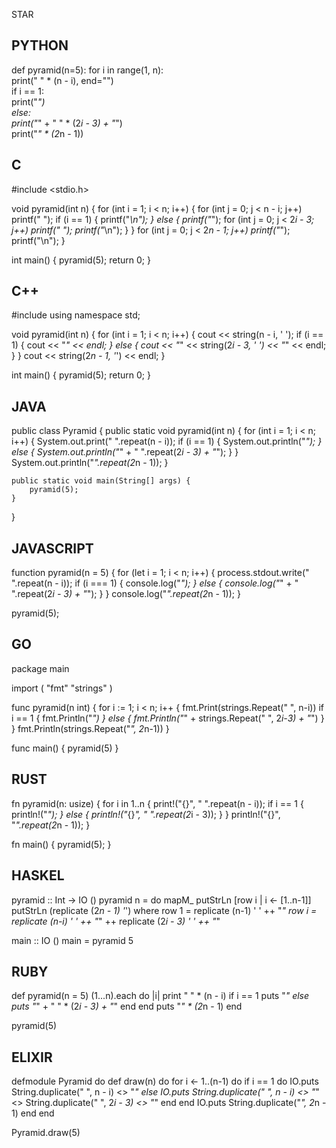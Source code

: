 STAR

PYTHON
------

def pyramid(n=5):
    for i in range(1, n):                 
        print(" " * (n - i), end="")      
        if i == 1:                        
            print("*")                    
        else:                             
            print("*" + " " * (2*i - 3) + "*")  
    print("*" * (2*n - 1))                

C
--

#include <stdio.h>

void pyramid(int n) {
    for (int i = 1; i < n; i++) {
        for (int j = 0; j < n - i; j++) printf(" ");
        if (i == 1) {
            printf("*\n");
        } else {
            printf("*");
            for (int j = 0; j < 2*i - 3; j++) printf(" ");
            printf("*\n");
        }
    }
    for (int j = 0; j < 2*n - 1; j++) printf("*");
    printf("\n");
}

int main() {
    pyramid(5);
    return 0;
}


C++
----

#include <iostream>
using namespace std;

void pyramid(int n) {
    for (int i = 1; i < n; i++) {
        cout << string(n - i, ' ');
        if (i == 1) {
            cout << "*" << endl;
        } else {
            cout << "*" << string(2*i - 3, ' ') << "*" << endl;
        }
    }
    cout << string(2*n - 1, '*') << endl;
}

int main() {
    pyramid(5);
    return 0;
}

JAVA
----

public class Pyramid {
    public static void pyramid(int n) {
        for (int i = 1; i < n; i++) {
            System.out.print(" ".repeat(n - i));
            if (i == 1) {
                System.out.println("*");
            } else {
                System.out.println("*" + " ".repeat(2*i - 3) + "*");
            }
        }
        System.out.println("*".repeat(2*n - 1));
    }

    public static void main(String[] args) {
        pyramid(5);
    }
}


JAVASCRIPT
----------

function pyramid(n = 5) {
    for (let i = 1; i < n; i++) {
        process.stdout.write(" ".repeat(n - i));
        if (i === 1) {
            console.log("*");
        } else {
            console.log("*" + " ".repeat(2*i - 3) + "*");
        }
    }
    console.log("*".repeat(2*n - 1));
}

pyramid(5);



GO
---

package main

import (
    "fmt"
    "strings"
)

func pyramid(n int) {
    for i := 1; i < n; i++ {
        fmt.Print(strings.Repeat(" ", n-i))
        if i == 1 {
            fmt.Println("*")
        } else {
            fmt.Println("*" + strings.Repeat(" ", 2*i-3) + "*")
        }
    }
    fmt.Println(strings.Repeat("*", 2*n-1))
}

func main() {
    pyramid(5)
}



RUST
----

fn pyramid(n: usize) {
    for i in 1..n {
        print!("{}", " ".repeat(n - i));
        if i == 1 {
            println!("*");
        } else {
            println!("*{}*", " ".repeat(2*i - 3));
        }
    }
    println!("{}", "*".repeat(2*n - 1));
}

fn main() {
    pyramid(5);
}

HASKEL
------

pyramid :: Int -> IO ()
pyramid n = do
    mapM_ putStrLn [row i | i <- [1..n-1]]
    putStrLn (replicate (2*n - 1) '*')
  where
    row 1 = replicate (n-1) ' ' ++ "*"
    row i = replicate (n-i) ' ' ++ "*" ++ replicate (2*i - 3) ' ' ++ "*"

main :: IO ()
main = pyramid 5


RUBY
-----


def pyramid(n = 5)
  (1...n).each do |i|
    print " " * (n - i)
    if i == 1
      puts "*"
    else
      puts "*" + " " * (2*i - 3) + "*"
    end
  end
  puts "*" * (2*n - 1)
end

pyramid(5)



ELIXIR
------


defmodule Pyramid do
  def draw(n) do
    for i <- 1..(n-1) do
      if i == 1 do
        IO.puts String.duplicate(" ", n - i) <> "*"
      else
        IO.puts String.duplicate(" ", n - i) <> "*" <> String.duplicate(" ", 2*i - 3) <> "*"
      end
    end
    IO.puts String.duplicate("*", 2*n - 1)
  end
end

Pyramid.draw(5)
